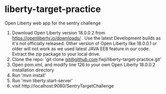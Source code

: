 # liberty-target-practice
Open Liberty web app for the sentry challenge
1. Download Open Liberty version 18.0.0.2 from https://openliberty.io/downloads/ . Use the latest Development builds as it's not officially released. Other version of Open Liberty like 18.0.0.1 or older will not work as we used latest JAVA EE8 feature in our code. Extract the zip package to your local drive.
2. Clone the repo: 'git clone git@github.com:fwji/liberty-target-practice.git'
3. Open pom.xml, and modify line 126 to your own Open Liberty 18.0.0.2 installation directory
4. Run 'mvn install'
5. Run 'mvn liberty:start-server'
6. visit http://localhost:9080/SentryTargetChallenge
